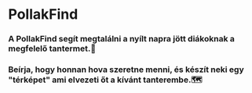 # PollakFind

### A PollakFind segít megtalálni a nyílt napra jött diákoknak a megfelelő tantermet.🏫
### Beírja, hogy honnan hova szeretne menni, és készít neki egy "térképet" ami elvezeti őt a kívánt tanterembe.🗺
